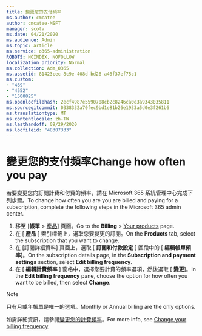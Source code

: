 ```yaml
---
title: 變更您的支付頻率
ms.author: cmcatee
author: cmcatee-MSFT
manager: scotv
ms.date: 04/21/2020
ms.audience: Admin
ms.topic: article
ms.service: o365-administration
ROBOTS: NOINDEX, NOFOLLOW
localization_priority: Normal
ms.collection: Adm_O365
ms.assetid: 81423cec-8c9e-408d-bd26-a46f37ef75c1
ms.custom:
- "469"
- "4552"
- "1500025"
ms.openlocfilehash: 2ecf4987e5590708cb2c8246ca0e3a9343035811
ms.sourcegitcommit: 0338332a70fec9bd1e81b26e1933a5d0e3f261b6
ms.translationtype: MT
ms.contentlocale: zh-TW
ms.lasthandoff: 09/29/2020
ms.locfileid: "48307333"
---
```

# <a name="change-how-often-you-pay"></a><span data-ttu-id="bfb84-102">變更您的支付頻率</span><span class="sxs-lookup"><span data-stu-id="bfb84-102">Change how often you pay</span></span>

<span data-ttu-id="bfb84-103">若要變更您向訂閱計費和付費的頻率，請在 Microsoft 365 系統管理中心完成下列步驟。</span><span class="sxs-lookup"><span data-stu-id="bfb84-103">To change how often you are you are billed and paying for a subscription, complete the following steps in the Microsoft 365 admin center.</span></span>

1. <span data-ttu-id="bfb84-104">移至 [**帳單**  >  [產品](https://go.microsoft.com/fwlink/p/?linkid=842054)] 頁面。</span><span class="sxs-lookup"><span data-stu-id="bfb84-104">Go to the **Billing** > [Your products](https://go.microsoft.com/fwlink/p/?linkid=842054) page.</span></span>
2. <span data-ttu-id="bfb84-105">在 [ **產品** ] 索引標籤上，選取您要變更的訂閱。</span><span class="sxs-lookup"><span data-stu-id="bfb84-105">On the **Products** tab, select the subscription that you want to change.</span></span>
3. <span data-ttu-id="bfb84-106">在 [訂閱詳細資料] 頁面上，選取 [ **訂閱和付款設定** ] 區段中的 [ **編輯帳單頻率**]。</span><span class="sxs-lookup"><span data-stu-id="bfb84-106">On the subscription details page, in the **Subscription and payment settings** section, select **Edit billing frequency**.</span></span>
4. <span data-ttu-id="bfb84-107">在 [ **編輯計費頻率** ] 窗格中，選擇您要計費的頻率選項，然後選取 [ **變更**]。</span><span class="sxs-lookup"><span data-stu-id="bfb84-107">In the **Edit billing frequency** pane, choose the option for how often you want to be billed, then select **Change**.</span></span>

> [!NOTE]
> <span data-ttu-id="bfb84-108">只有月或年帳單是唯一的選項。</span><span class="sxs-lookup"><span data-stu-id="bfb84-108">Monthly or Annual billing are the only options.</span></span>

<span data-ttu-id="bfb84-109">如需詳細資訊，請參閱[變更您的計費頻率](https://docs.microsoft.com/microsoft-365/commerce/billing-and-payments/change-payment-frequency)。</span><span class="sxs-lookup"><span data-stu-id="bfb84-109">For more info, see [Change your billing frequency](https://docs.microsoft.com/microsoft-365/commerce/billing-and-payments/change-payment-frequency).</span></span>